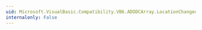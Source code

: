```yaml
---
uid: Microsoft.VisualBasic.Compatibility.VB6.ADODCArray.LocationChanged
internalonly: False
---
```

